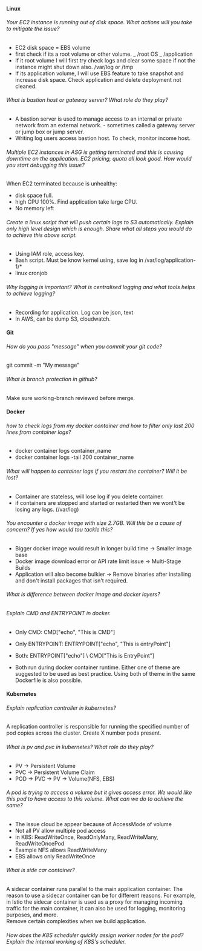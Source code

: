 #### Linux
###### Your EC2 instance is running out of disk space. What actions will you take to mitigate the issue?
- EC2 disk space = EBS volume
- first check if its a root volume or other volume.
_ /root OS
_ /application
- If it root volume I will first try check logs and clear some space if not the instance might shut down also. /var/log or /tmp
- If its application volume, I will use EBS feature to take snapshot and increase disk space. Check application and delete deployment not cleaned.

###### What is bastion host or gateway server? What role do they play?
- A bastion server is used to manage access to an internal or private network from an external network. - sometimes called a gateway server or jump box or jump server.
- Writing log users access bastion host. To check, monitor income host.

###### Multiple EC2 instances in ASG is getting terminated and this is causing downtime on the application. EC2 pricing, quota all look good. How would you start debugging this issue?
When EC2 terminated because is unhealthy:
- disk space full.
- high CPU 100%. Find application take large CPU.
- No memory left

###### Create a linux script that will push certain logs to S3 automatically. Explain only high level design which is enough. Share what all steps you would do to achieve this above script.
- Using IAM role, access key.
- Bash script. Must be know kernel using, save log in /var/log/application-1/*
- linux cronjob

###### Why logging is important? What is centralised logging and what tools helps to achieve logging?
- Recording for application. Log can be json, text
- In AWS, can be dump S3, cloudwatch.

#### Git
###### How do you pass "message" when you commit your git code?
git commit -m "My message"

###### What is branch protection in github?
Make sure working-branch reviewed before merge.

#### Docker
###### how to check logs from my docker container and how to filter only last 200 lines from container logs?
- docker container logs container_name
- docker container logs -tail 200 container_name

###### What will happen to container logs if you restart the container? Will it be lost?
- Container are stateless, will lose log if you delete container.
- if containers are stopped and started or restarted then we wont't be losing any logs. (/var/log)

###### You encounter a docker image with size 2.7GB. Will this be a cause of concern? If yes how would tou tackle this?
- Bigger docker image would result in longer build time -> Smaller image base
- Docker image download error or API rate limit issue -> Multi-Stage Builds
- Application will also become bulkier -> Remove binaries after installing and don't install packages that isn't required.

###### What is difference between docker image and docker layers?
###### Explain CMD and ENTRYPOINT in docker. 
 - Only CMD: CMD["echo", "This is CMD"]
 - Only ENTRYPOINT: ENTRYPOINT["echo", "This is entryPoint"]
 - Both: ENTRYPOINT["echo"] \ CMD["This is EntryPoint"]

 - Both run during docker container runtime. Either one of theme are suggested to be used as best practice. Using both of theme in the same Dockerfile is also possible.

#### Kubernetes
###### Explain replication controller in kubernetes?
A replication controller is responsible for running the specified number of pod copies across the cluster. Create X number pods present.

###### What is pv and pvc in kubernetes? What role do they play?
- PV -> Persistent Volume
- PVC -> Persistent Volume Claim
- POD -> PVC -> PV -> Volume(NFS, EBS)

###### A pod is trying to access a volume but it gives access error. We would like this pod to have access to this volume. What can we do to achieve the same?
- The issue cloud be appear because of AccessMode of volume
- Not all PV allow multiple pod access
- in K8S: ReadWriteOnce, ReadOnlyMany, ReadWriteMany, ReadWriteOncePod
- Example NFS allows ReadWriteMany
- EBS allows only ReadWriteOnce

###### What is side car container?
A sidecar container runs parallel to the main application container. The reason to use a sidecar container can be for different reasons. For example, in Istio the sidecar container is used as a proxy for managing incoming traffic for the main container, it can also be used for logging, monitoring purposes, and more.   
Remove certain complexities when we build application.   

###### How does the K8S scheduler quickly assign worker nodes for the pod? Explain the internal working of K8S's scheduler.

